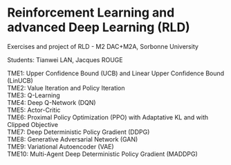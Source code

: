 # Reinforcement Learning and advanced Deep Learning (RLD)
Exercises and project of RLD - M2 DAC+M2A, Sorbonne University

Students:  Tianwei LAN, Jacques ROUGE

TME1: Upper Confidence Bound (UCB) and Linear Upper Confidence Bound (LinUCB)  
TME2: Value Iteration and Policy Iteration  
TME3: Q-Learning  
TME4: Deep Q-Network (DQN)  
TME5: Actor-Critic  
TME6: Proximal Policy Optimization (PPO) with Adaptative KL and with Clipped Objective  
TME7: Deep Deterministic Policy Gradient (DDPG)  
TME8: Generative Adversarial Network (GAN)  
TME9: Variational Autoencoder (VAE)  
TME10: Multi-Agent Deep Deterministic Policy Gradient (MADDPG)
